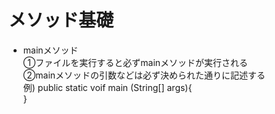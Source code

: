 # メソッド基礎

- mainメソッド  
  ①ファイルを実行すると必ずmainメソッドが実行される  
  ②mainメソッドの引数などは必ず決められた通りに記述する  
  例)
  public static voif main (String[] args){  
  }
